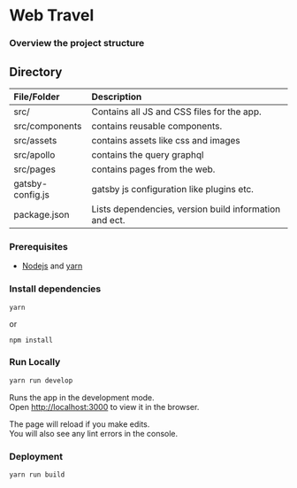 # Web Travel


### Overview the project structure

## Directory

|        File/Folder        |                                       Description                                        |
| :----------------------- | :--------------------------------------------------------------------------------------- |
|           src/            |                        Contains all JS and CSS files for the app.                         |
| src/components |                contains reusable components.                |
| src/assets |                contains assets like css and images                |
| src/apollo |                contains the query graphql                |
|        src/pages         |                             contains pages from the web.                              |
|       gatsby-config.js        |                 gatsby js configuration like plugins etc.                   |
|       package.json        |                  Lists dependencies, version build information and ect.

### Prerequisites

- [Nodejs](https://nodejs.org/en/) and [yarn](https://yarnpkg.com/getting-started/install)

### Install dependencies

```
yarn
```
or
```
npm install
```

### Run Locally

   ```bash
   yarn run develop
   ```

Runs the app in the development mode.\
Open [http://localhost:3000](http://localhost:8000) to view it in the browser.

The page will reload if you make edits.\
You will also see any lint errors in the console.


### Deployment

   ```bash
   yarn run build
   ```

